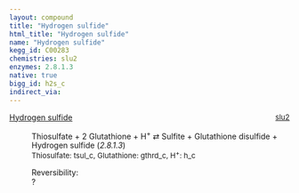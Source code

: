 ```yaml
---
layout: compound
title: "Hydrogen sulfide"
html_title: "Hydrogen sulfide"
name: "Hydrogen sulfide"
kegg_id: C00283
chemistries: slu2
enzymes: 2.8.1.3
native: true
bigg_id: h2s_c
indirect_via:
---
```

<dl><dt class='rs-product'><a href='{{ site.url }}{{ site.baseurl }}/compounds/C00283' class='link-dark' data-bs-toggle='tooltip' data-bs-html='true' data-bs-title='KEGG: C00283'>Hydrogen sulfide</a><span style='float: right; max-width: 40%'><a href='{{ site.url }}{{ site.baseurl }}/chemistries/slu2' class='link-dark opacity-50' style='font-size: small; word-wrap: anywhere;'>slu2</a></span></dt><dd><p>Thiosulfate + 2 Glutathione + H<sup>+</sup> &#8644; Sulfite + Glutathione disulfide + Hydrogen sulfide (<i>2.8.1.3</i>)<br /><span style='font-size: small;'><span data-bs-toggle='tooltip' data-bs-html='true' data-bs-title='KEGG: C00320'>Thiosulfate</span>: tsul_c, <span data-bs-toggle='tooltip' data-bs-html='true' data-bs-title='KEGG: C00051'>Glutathione</span>: gthrd_c, <span data-bs-toggle='tooltip' data-bs-html='true' data-bs-title='KEGG: C00080'>H<sup>+</sup></span>: h_c</span><br /><div class="reversibility_info">Reversibility: <div class="progress"><div class="progress-bar bg-light" role="progressbar" style="width: 100%" aria-valuenow="0" aria-valuemin="0" aria-valuemax="100"></div></div><span>?</span><div class="progress"><div class="progress-bar bg-light" role="progressbar" style="width: 100%" aria-valuenow="0" aria-valuemin="0" aria-valuemax="10"></div></div></div></p><dl></dl></dd></dl>